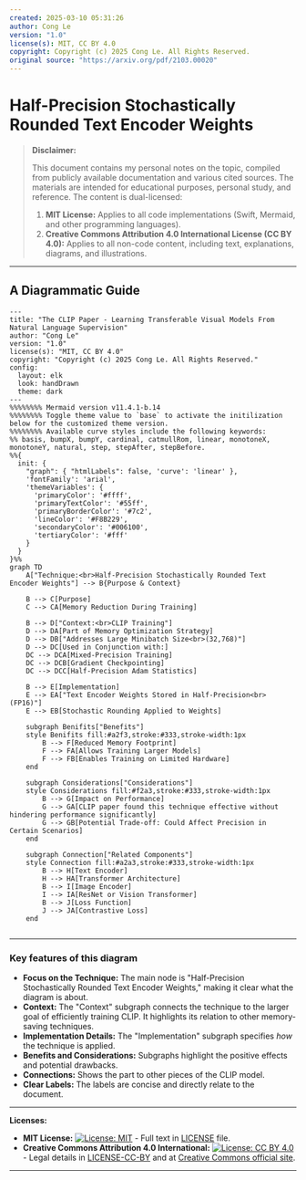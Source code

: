 ```yaml
---
created: 2025-03-10 05:31:26
author: Cong Le
version: "1.0"
license(s): MIT, CC BY 4.0
copyright: Copyright (c) 2025 Cong Le. All Rights Reserved.
original source: "https://arxiv.org/pdf/2103.00020"
---
```




# Half-Precision Stochastically Rounded Text Encoder Weights
> **Disclaimer:**
>
> This document contains my personal notes on the topic,
> compiled from publicly available documentation and various cited sources.
> The materials are intended for educational purposes, personal study, and reference.
> The content is dual-licensed:
> 1. **MIT License:** Applies to all code implementations (Swift, Mermaid, and other programming languages).
> 2. **Creative Commons Attribution 4.0 International License (CC BY 4.0):** Applies to all non-code content, including text, explanations, diagrams, and illustrations.
---


## A Diagrammatic Guide 


```mermaid
---
title: "The CLIP Paper - Learning Transferable Visual Models From Natural Language Supervision"
author: "Cong Le"
version: "1.0"
license(s): "MIT, CC BY 4.0"
copyright: "Copyright (c) 2025 Cong Le. All Rights Reserved."
config:
  layout: elk
  look: handDrawn
  theme: dark
---
%%%%%%%% Mermaid version v11.4.1-b.14
%%%%%%%% Toggle theme value to `base` to activate the initilization below for the customized theme version.
%%%%%%%% Available curve styles include the following keywords:
%% basis, bumpX, bumpY, cardinal, catmullRom, linear, monotoneX, monotoneY, natural, step, stepAfter, stepBefore.
%%{
  init: {
    "graph": { "htmlLabels": false, 'curve': 'linear' },
    'fontFamily': 'arial',
    'themeVariables': {
      'primaryColor': '#ffff',
      'primaryTextColor': '#55ff',
      'primaryBorderColor': '#7c2',
      'lineColor': '#F8B229',
      'secondaryColor': '#006100',
      'tertiaryColor': '#fff'
    }
  }
}%%
graph TD
    A["Technique:<br>Half-Precision Stochastically Rounded Text Encoder Weights"] --> B{Purpose & Context}
    
    B --> C[Purpose]
    C --> CA[Memory Reduction During Training]
    
    B --> D["Context:<br>CLIP Training"]
    D --> DA[Part of Memory Optimization Strategy]
    D --> DB["Addresses Large Minibatch Size<br>(32,768)"]
    D --> DC[Used in Conjunction with:]
    DC --> DCA[Mixed-Precision Training]
    DC --> DCB[Gradient Checkpointing]
    DC --> DCC[Half-Precision Adam Statistics]
    
    B --> E[Implementation]
    E --> EA["Text Encoder Weights Stored in Half-Precision<br>(FP16)"]
    E --> EB[Stochastic Rounding Applied to Weights]

    subgraph Benifits["Benefits"]
    style Benifits fill:#a2f3,stroke:#333,stroke-width:1px
        B --> F[Reduced Memory Footprint]
        F --> FA[Allows Training Larger Models]
        F --> FB[Enables Training on Limited Hardware]
    end

    subgraph Considerations["Considerations"]
    style Considerations fill:#f2a3,stroke:#333,stroke-width:1px
        B --> G[Impact on Performance]
        G --> GA[CLIP paper found this technique effective without hindering performance significantly]
        G --> GB[Potential Trade-off: Could Affect Precision in Certain Scenarios]
    end

    subgraph Connection["Related Components"]
    style Connection fill:#a2a3,stroke:#333,stroke-width:1px
        B --> H[Text Encoder]
        H --> HA[Transformer Architecture]
        B --> I[Image Encoder]
        I --> IA[ResNet or Vision Transformer]
        B --> J[Loss Function]
        J --> JA[Contrastive Loss]
    end
    
```

---

### Key features of this diagram

*   **Focus on the Technique:** The main node is "Half-Precision Stochastically Rounded Text Encoder Weights," making it clear what the diagram is about.
*   **Context:** The "Context" subgraph connects the technique to the larger goal of efficiently training CLIP.  It highlights its relation to other memory-saving techniques.
*   **Implementation Details:** The "Implementation" subgraph specifies *how* the technique is applied.
*   **Benefits and Considerations:** Subgraphs highlight the positive effects and potential drawbacks.
*   **Connections:** Shows the part to other pieces of the CLIP model.
*   **Clear Labels:** The labels are concise and directly relate to the document.




---
**Licenses:**

- **MIT License:**  [![License: MIT](https://img.shields.io/badge/License-MIT-yellow.svg)](LICENSE) - Full text in [LICENSE](LICENSE) file.
- **Creative Commons Attribution 4.0 International:** [![License: CC BY 4.0](https://licensebuttons.net/l/by/4.0/88x31.png)](LICENSE-CC-BY) - Legal details in [LICENSE-CC-BY](LICENSE-CC-BY) and at [Creative Commons official site](http://creativecommons.org/licenses/by/4.0/).

---